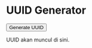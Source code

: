 # UUID Generator
<div id="uuid-generator">
  <button onclick="generateUUID()">Generate UUID</button>
  <p id="uuid-result">UUID akan muncul di sini.</p>
</div>

<script>
  function generateUUID() {
    const uuid = ([1e7]+-1e3+-4e3+-8e3+-1e11).replace(/[018]/g, c =>
      (c ^ crypto.getRandomValues(new Uint8Array(1))[0] & 15 >> c / 4).toString(16)
    );
    document.getElementById('uuid-result').innerText = uuid;
  }
</script>
